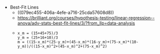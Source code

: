 - Best-Fit Lines
	- ((079ec455-406a-4efe-a716-25cda57608d8))
	- https://brilliant.org/courses/hypothesis-testing/linear-regression--anova/adv-stats-best-fit-lines/3/?from_llp=data-analysis
	- ```calc
	  x_m = (15+45+75)/3
	  y_m = (25+16+10)/3
	  m = ((15-x_m)*(25-y_m)+(45-x_m)*(16-y_m)+(75-x_m)*(10-y_m))/((15-x_m)^2+(45-x_m)^2+(75-x_m)^2)
	  ```